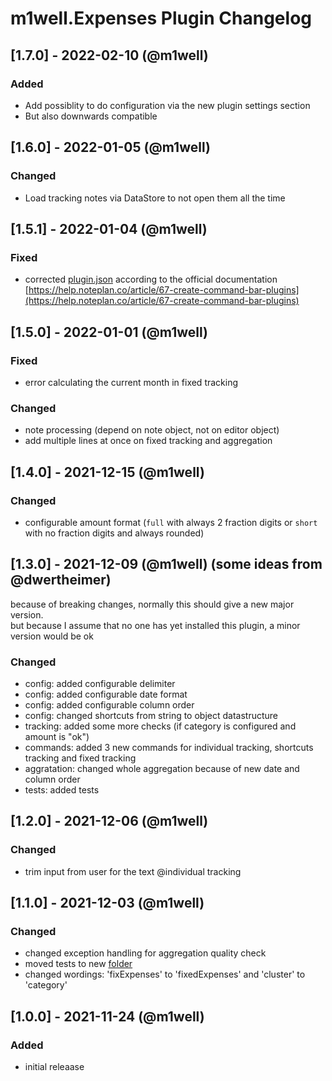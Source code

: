 # m1well.Expenses Plugin Changelog

## [1.7.0] - 2022-02-10 (@m1well)
### Added
- Add possiblity to do configuration via the new plugin settings section
- But also downwards compatible

## [1.6.0] - 2022-01-05 (@m1well)
### Changed
- Load tracking notes via DataStore to not open them all the time

## [1.5.1] - 2022-01-04 (@m1well)
### Fixed
- corrected [plugin.json](./plugin.json) according to the official documentation  
  [https://help.noteplan.co/article/67-create-command-bar-plugins](https://help.noteplan.co/article/67-create-command-bar-plugins)

## [1.5.0] - 2022-01-01 (@m1well)
### Fixed
- error calculating the current month in fixed tracking
### Changed
- note processing (depend on note object, not on editor object)
- add multiple lines at once on fixed tracking and aggregation

## [1.4.0] - 2021-12-15 (@m1well)
### Changed
- configurable amount format (`full` with always 2 fraction digits or `short` with no fraction digits and always rounded)

## [1.3.0] - 2021-12-09 (@m1well) (some ideas from @dwertheimer)
because of breaking changes, normally this should give a new major version.  
but because I assume that no one has yet installed this plugin, a minor version would be ok
### Changed
- config: added configurable delimiter
- config: added configurable date format
- config: added configurable column order
- config: changed shortcuts from string to object datastructure
- tracking: added some more checks (if category is configured and amount is "ok")
- commands: added 3 new commands for individual tracking, shortcuts tracking and fixed tracking
- aggratation: changed whole aggregation because of new date and column order
- tests: added tests

## [1.2.0] - 2021-12-06 (@m1well)
### Changed
- trim input from user for the text @individual tracking

## [1.1.0] - 2021-12-03 (@m1well)
### Changed
- changed exception handling for aggregation quality check
- moved tests to new [folder](./__tests__)
- changed wordings: 'fixExpenses' to 'fixedExpenses' and 'cluster' to 'category'

## [1.0.0] - 2021-11-24 (@m1well)
### Added
- initial releaase
